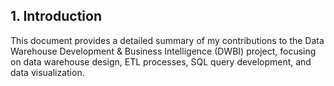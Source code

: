 ## 1. Introduction
This document provides a detailed summary of my contributions to the Data Warehouse Development & Business Intelligence (DWBI) project, focusing on data warehouse design, ETL processes, SQL query development, and data visualization.
